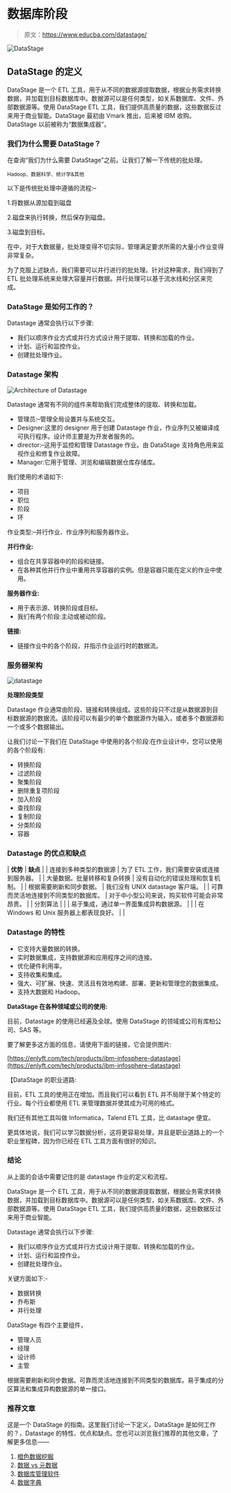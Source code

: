 # 数据库阶段

> 原文：<https://www.educba.com/datastage/>

![DataStage](img/caf7c6bc79e49e6a0ca34b324fe68dd2.png)



## DataStage 的定义

DataStage 是一个 ETL 工具，用于从不同的数据源提取数据，根据业务需求转换数据，并加载到目标数据库中。数据源可以是任何类型，如关系数据库、文件、外部数据源等。使用 DataStage ETL 工具，我们提供高质量的数据，这些数据反过来用于商业智能。DataStage 最初由 Vmark 推出，后来被 IBM 收购。DataStage 以前被称为“数据集成器”。

### 我们为什么需要 DataStage？

在查询“我们为什么需要 DataStage”之前。让我们了解一下传统的批处理。

<small>Hadoop、数据科学、统计学&其他</small>

以下是传统批处理中遵循的流程:–

1.将数据从源加载到磁盘

2.磁盘来执行转换，然后保存到磁盘。

3.磁盘到目标。

在中，对于大数据量，批处理变得不切实际，管理满足要求所需的大量小作业变得非常复杂。

为了克服上述缺点，我们需要可以并行进行的批处理。针对这种需求，我们得到了 ETL 批处理系统来处理大容量并行数据。并行处理可以基于流水线和分区来完成。

### DataStage 是如何工作的？

Datastage 通常会执行以下步骤:

*   我们以顺序作业方式或并行方式设计用于提取、转换和加载的作业。
*   计划、运行和监控作业。
*   创建批处理作业。

### Datastage 架构

![Architecture of Datastage](img/9b521dc1cc332f10b407da7783235453.png)



Datastage 通常有不同的组件来帮助我们完成整体的提取、转换和加载。

*   管理员:–管理全局设置并与系统交互。
*   Designer:这里的 designer 用于创建 Datastage 作业，作业序列又被编译成可执行程序。设计师主要是为开发者服务的。
*   director:–这用于监控和管理 Datastage 作业。由 DataStage 支持角色用来监视作业和修复作业故障。
*   Manager:它用于管理、浏览和编辑数据仓库存储库。

我们使用的术语如下:

*   项目
*   职位
*   阶段
*   环

作业类型:–并行作业、作业序列和服务器作业。

**并行作业:**

*   组合在共享容器中的阶段和链接。
*   在各种其他并行作业中重用共享容器的实例。但是容器只能在定义的作业中使用。

**服务器作业:**

*   用于表示源、转换阶段或目标。
*   我们有两个阶段:主动或被动阶段。

**链接:**

*   链接作业中的各个阶段，并指示作业运行时的数据流。

### 服务器架构

![datastage](img/02b5f42d7df1a000080f0fd52d845cf3.png)



**处理阶段类型**

Datastage 作业通常由阶段、链接和转换组成。这些阶段只不过是从数据源到目标数据源的数据流。该阶段可以有最少的单个数据源作为输入，或者多个数据源和一个或多个数据输出。

让我们讨论一下我们在 DataStage 中使用的各个阶段:在作业设计中，您可以使用的各个阶段有:

*   转换阶段
*   过滤阶段
*   聚集阶段
*   删除重复项阶段
*   加入阶段
*   查找阶段
*   复制阶段
*   分类阶段
*   容器

### Datastage 的优点和缺点

| **优势** | **缺点** |
| 连接到多种类型的数据源 | 为了 ETL 工作，我们需要安装或连接到服务器。 |
| 大量数据。批量转移和复杂转换 | 没有自动化的错误处理和恢复机制。 |
| 根据需要刷新和同步数据。 | 我们没有 UNIX datastage 客户端。 |
| 可靠而灵活地连接到不同类型的数据库。 | 对于中小型公司来说，购买软件可能会非常昂贵。 |
| 分割算法 |  |
| 易于集成，通过单一界面集成异构数据源。 |  |
| 在 Windows 和 Unix 服务器上都表现良好。 |  |

### Datastage 的特性

*   它支持大量数据的转换。
*   实时数据集成，支持数据源和应用程序之间的连接。
*   优化硬件利用率。
*   支持收集和集成。
*   强大、可扩展、快速、灵活且有效地构建、部署、更新和管理您的数据集成。
*   支持大数据和 Hadoop。

**DataStage 在各种领域或公司的使用:**

目前，Datastage 的使用已经遍及全球。使用 DataStage 的领域或公司有库柏公司、SAS 等。

要了解更多这方面的信息，请使用下面的链接，它会提供图片:

[https://enlyft.com/tech/products/ibm-infosphere-datastage](https://enlyft.com/tech/products/ibm-infosphere-datastage)

【DataStage 的职业道路:

目前，ETL 工具的使用正在增加。而且我们可以看到 ETL 并不局限于某个特定的行业。每个行业都使用 ETL 来管理数据并使其成为可用的格式。

我们还有其他工具叫做 Informatica，Talend ETL 工具，比 datastage 便宜。

更具体地说，我们可以学习数据分析，这将更容易处理，并且是职业道路上的一个职业里程碑，因为你已经在 ETL 工具方面有很好的知识。

### 结论

从上面的会话中需要记住的是 datastage 作业的定义和流程。

DataStage 是一个 ETL 工具，用于从不同的数据源提取数据，根据业务需求转换数据，并加载到目标数据库中。数据源可以是任何类型，如关系数据库、文件、外部数据源等。使用 DataStage ETL 工具，我们提供高质量的数据，这些数据反过来用于商业智能。

Datastage 通常会执行以下步骤:

*   我们以顺序作业方式或并行方式设计用于提取、转换和加载的作业。
*   计划、运行和监控作业。
*   创建批处理作业。

关键方面如下:-

*   数据转换
*   乔布斯
*   并行处理

DataStage 有四个主要组件，

*   管理人员
*   经理
*   设计师
*   主管

根据需要刷新和同步数据。可靠而灵活地连接到不同类型的数据库。易于集成的分区算法和集成异构数据源的单一接口。

### 推荐文章

这是一个 DataStage 的指南。这里我们讨论一下定义，DataStage 是如何工作的？，Datastage 的特性、优点和缺点。您也可以浏览我们推荐的其他文章，了解更多信息——

1.  [橙色数据挖掘](https://www.educba.com/orange-data-mining/)
2.  [数据 vs 元数据](https://www.educba.com/data-vs-metadata/)
3.  [数据库管理软件](https://www.educba.com/database-management-software/)
4.  [数据字典](https://www.educba.com/data-dictionaries/)





